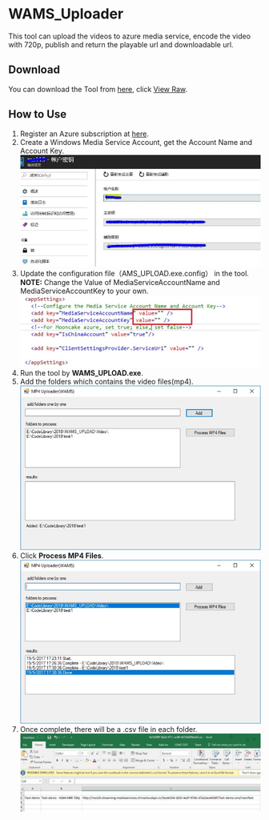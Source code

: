 ﻿# WAMS_Uploader
This tool can upload the videos to azure media service, encode the video with 720p, publish and return the playable url and downloadable url.

## Download
You can download the Tool from [here](WAMS_Uploader.zip), click [View Raw](https://github.com/7788wangzi/WAMS_Uploader/blob/master/WAMS_Uploader.zip?raw=true).

## How to Use

1. Register an Azure subscription at [here](https://www.azure.cn/).
2. Create a Windows Media Service Account, get the Account Name and Account Key.
![](WAMS_Account.JPG)
3. Update the configuration file（AMS_UPLOAD.exe.config） in the tool.   
**NOTE:** Change the Value of MediaServiceAccountName and MediaServiceAccountKey to your own.
![](AppSetting.jpg)
4. Run the tool by **WAMS_UPLOAD.exe**.
5. Add the folders which contains the video files(mp4).  
![](AddFolder.jpg)
6. Click **Process MP4 Files**.  
![](ProceedComplete.jpg)
7. Once complete, there will be a .csv file in each folder.  
![](CSV.JPG)
